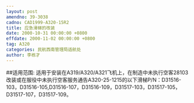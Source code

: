 ```yaml
---
layout: post
amendno: 39-3038
cadno: CAD1999-A320-15R2
title: 应急滑梯的改装
date: 2000-10-31 00:00:00 +0800
effdate: 2000-11-02 00:00:00 +0800
tag: A320
categories: 民航西南管理局适航处
author: 李栋才
---
```


##适用范围:
适用于安装在A319/A320/A321飞机上，在制造中未执行空客28103改装或在服役中未执行空客服务通告A320-25-1215的以下滑梯P/N：D31516-103，D31516-105,D31516-107，D31516-109，D31517-103，D31517-105，D31517-107，D31517-109。

